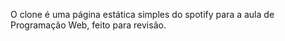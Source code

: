 O clone é uma página estática simples do spotify para a aula de Programação Web, feito para revisão.
